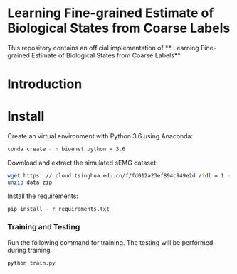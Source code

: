 # Learning Fine-grained Estimate of Biological States from Coarse Labels

This repository contains an official implementation of ** Learning Fine-grained Estimate of Biological States from Coarse Labels**

# Introduction


# Install
Create an virtual environment with Python 3.6 using Anaconda:
```bash
conda create - n bioenet python = 3.6
```

Download and extract the simulated sEMG dataset:
```bash
wget https: // cloud.tsinghua.edu.cn/f/fd012a23ef894c949e2d /?dl = 1 - O data.zip
unzip data.zip
```

Install the requirements:
```bash
pip install - r requirements.txt
```

### Training and Testing
Run the following command for training. The testing will be performed during training.
```bash
python train.py
```
